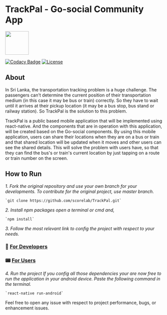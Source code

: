 # TrackPal - Go-social Community App

<img src="https://i.imgur.com/g02h7HP.png" width="75">

[![Codacy Badge](https://api.codacy.com/project/badge/Grade/4fb5295fe71a4a589277065334f88a59)](https://www.codacy.com/app/shehand/TrackPal?utm_source=github.com&utm_medium=referral&utm_content=scorelab/TrackPal&utm_campaign=Badge_Grade) [![License](https://img.shields.io/badge/License-Apache%202.0-blue.svg)](https://opensource.org/licenses/Apache-2.0)

## About

In Sri Lanka, the transportation tracking problem is a huge challenge. The passengers can't determine the current position of their transportation medium (in this case it may be bus or train) correctly. So they have to wait until it arrives at their pickup location (it may be a bus stop, bus stand or railway station). So TrackPal is the solution to this problem.

TrackPal is a public based mobile application that will be implemented using react-native. And the components that are in operation with this application, will be created based on the Go-social components. By using this mobile application, users can share their locations when they are on a bus or train and that shared location will be updated when it moves and other users can see the shared details. This will solve the problem with users have, so that they can find the bus's or train's current location by just tapping on a route or train number on the screen.

## How to Run

*1. Fork the original repository and use your own branch for your developments. To contribute for the original project, use master branch.*

    `git clone https://github.com/scorelab/TrackPal.git`

*2. Install npm packages
    open a terminal or cmd and,*

    `npm install`

*3. Follow the most relevant link to config the project with respect to your needs.*

### 🚀 [For Developers](./docs/developer.md)
### 📟 [For Users](./docs.user.md)

*4. Run the project
    If you config all those dependencies your are now free to run the application in your android device. Paste the following command in the terminal.*

    `react-native run-android`

Feel free to open any issue with respect to project performance, bugs, or enhancement issues.